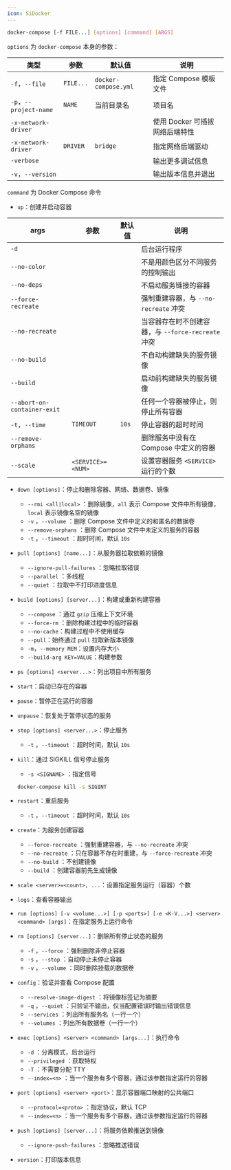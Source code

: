 ```yaml
---
icon: SiDocker
---
```

```bash
docker-compose [-f FILE...] [options] [command] [ARGS]
```

`options` 为 `docker-compose` 本身的参数：

|类型|参数|默认值|说明|
| ----------| ------| ------------| --------------------------------|
|`-f`，`--file`|`FILE...`|`docker-compose.yml`|指定 Compose 模板文件|
|`-p`，`--project-name`|`NAME`|当前目录名|项目名|
|`-x-network-driver`|||使用 Docker 可插拔网络后端特性|
|`-x-network-driver`|`DRIVER`|`bridge`|指定网络后端驱动|
|`-verbose`|||输出更多调试信息|
|`-v`，`--version`|||输出版本信息并退出|

`command` 为 Docker Compose 命令

* `up`：创建并启动容器

|args|参数|默认值|说明|
| ----------| ------| --------| ---------------------------------------|
|`-d`|||后台运行程序|
|`--no-color`|||不是用颜色区分不同服务的控制输出|
|`--no-deps`|||不启动服务链接的容器|
|`--force-recreate`|||强制重建容器，与 `--no-recreate` 冲突|
|`--no-recreate`|||当容器存在时不创建容器，与 `--force-recreate` 冲突|
|`--no-build`|||不自动构建缺失的服务镜像|
|`--build`|||启动前构建缺失的服务镜像|
|`--abort-on-container-exit`|||任何一个容器被停止，则停止所有容器|
|`-t`，`--time`|`TIMEOUT`|`10s`|停止容器的超时时间|
|`--remove-orphans`|||删除服务中没有在 Compose 中定义的容器|
|`--scale`|`<SERVICE>=<NUM>`||设置容器服务 `<SERVICE>` 运行的个数|
* `down [options]`：停止和删除容器、网络、数据卷、镜像
    *  `--rmi <all|local>` ：删除镜像，`all`  表示 Compose 文件中所有镜像，`local`  表示镜像名空的镜像
    *  `-v` ，`--volume` ：删除 Compose 文件中定义的和匿名的数据卷
    *  `--remove-orphans` ：删除 Compose 文件中未定义的服务的容器
    * `-t` ，`--timeout` ：超时时间，默认 `10s` 
* `pull [options] [name...]`：从服务器拉取依赖的镜像
    *  `--ignore-pull-failures` ：忽略拉取错误
    *  `--parallel` ：多线程
    *  `--quiet` ：拉取中不打印进度信息
* `build [options] [server...]`：构建或重新构建容器
    *  `--compose` ：通过 `gzip`  压缩上下文环境
    *  `--force-rm` ：删除构建过程中的临时容器
    * `--no-cache`：构建过程中不使用缓存
    * `--pull`：始终通过 `pull` 拉取新版本镜像
    * `-m`，`--memory MEM`：设置内存大小
    * `--build-arg KEY=VALUE`：构建参数
* `ps [options] <server...>`：列出项目中所有服务
* `start`：启动已存在的容器
* `pause`：暂停正在运行的容器
* `unpause`：恢复处于暂停状态的服务
* `stop [options] <server...>`：停止服务
    *  `-t` ，`--timeout` ：超时时间，默认 `10s` 
* `kill`：通过 SIGKILL 信号停止服务
    *  `-s <SIGNAME>` ：指定信号

    ```bash
    docker-compose kill -s SIGINT
    ```
* `restart`：重启服务
    *  `-t` ，`--timeout` ：超时时间，默认 `10s` 
* `create`：为服务创建容器
    *  `--force-recreate` ：强制重建容器，与 `--no-recreate`  冲突
    *  `--no-recreate` ：只在容器不存在时重建，与 `--force-recreate`  冲突
    *  `--no-build` ：不创建镜像
    *  `--build` ：创建容器前先生成镜像
* `scale <server>=<count>, ...`：设置指定服务运行（容器）个数
* `logs`：查看容器输出
* `run [options] [-v <volume...>] [-p <ports>] [-e <K-V...>] <server> <command> [args]`：在指定服务上运行命令
* `rm [options] [server...]`：删除所有停止状态的服务
    *  `-f` ，`--force` ：强制删除非停止容器
    *  `-s` ，`--stop` ：自动停止未停止容器
    *  `-v` ，`--volume` ：同时删除挂载的数据卷
* `config`：验证并查看 Compose 配置
    *  `--resolve-image-digest` ：将镜像标签记为摘要
    *  `-q` ，`--quiet` ：只验证不输出，仅当配置错误时输出错误信息
    *  `--services` ：列出所有服务名（一行一个）
    *  `--volumes` ：列出所有数据卷（一行一个）
* `exec [options] <server> <command> [args...]`：执行命令
    *  `-d` ：分离模式，后台运行
    *  `--privileged` ：获取特权
    *  `-T` ：不需要分配 TTY
    *  `--index=<n>` ：当一个服务有多个容器，通过该参数指定运行的容器
* `port [options] <server> <port>`：显示容器端口映射的公共端口
    *  `--protocol=<proto>` ：指定协议，默认 TCP
    *  `--index=<n>` ：当一个服务有多个容器，通过该参数指定运行的容器
* `push [options] [server...]`：将服务依赖推送到镜像
    *  `--ignore-push-failures` ：忽略推送错误
* `version`：打印版本信息

‍
